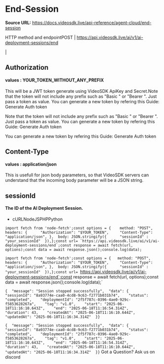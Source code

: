 # End-Session

**Source URL:** https://docs.videosdk.live/api-reference/agent-cloud/end-session

HTTP method and endpointPOST | https://api.videosdk.live/ai/v1/ai-deployment-sessions/end

|

## Authorization

#### values  :    YOUR_TOKEN_WITHOUT_ANY_PREFIX

This will be a JWT token generate using VideoSDK ApiKey and Secret.Note that the token will not include any prefix such as "Basic " or "Bearer ". Just pass a token as value. You can generate a new token by refering this Guide: Generate Auth token

Note that the token will not include any prefix such as "Basic " or "Bearer ". Just pass a token as value. You can generate a new token by refering this Guide: Generate Auth token

You can generate a new token by refering this Guide: Generate Auth token

## Content-Type

#### values  :    application/json

This is usefull for json body parameters, so that VideoSDK servers can understand that the incoming body parameter will be a JSON string.

## sessionId

#### The ID of the AI Deployment Session.

- cURLNodeJSPHPPython

```
import fetch from 'node-fetch';const options = {	method: "POST",	headers: {		"Authorization": "$YOUR_TOKEN",		"Content-Type": "application/json",	},	body: JSON.stringify({		"sessionId" : "your_sessionId"	}),};const url= `https://api.videosdk.live/ai/v1/ai-deployment-sessions/end`;const response = await fetch(url, options);const data = await response.json();console.log(data);
```

`import fetch from 'node-fetch';const options = {	method: "POST",	headers: {		"Authorization": "$YOUR_TOKEN",		"Content-Type": "application/json",	},	body: JSON.stringify({		"sessionId" : "your_sessionId"	}),};const url= `https://api.videosdk.live/ai/v1/ai-deployment-sessions/end`;const response = await fetch(url, options);const data = await response.json();console.log(data);`
```
{  "message": "Session stopped successfully",  "data": {    "sessionId": "8a93774e-caa0-4cd8-9c63-f2771b031b74",    "status": "completed",    "deploymentId": "2f5f787c-0396-4ae0-929c-f5853628267a",    "tag": "v1.0",    "start": "2025-06-18T11:16:10.643Z",    "end": "2025-06-18T11:16:54.314Z",    "duration": 43,    "createdAt": "2025-06-18T11:16:10.644Z",    "updatedAt": "2025-06-18T11:16:34.314Z"  }}
```

`{  "message": "Session stopped successfully",  "data": {    "sessionId": "8a93774e-caa0-4cd8-9c63-f2771b031b74",    "status": "completed",    "deploymentId": "2f5f787c-0396-4ae0-929c-f5853628267a",    "tag": "v1.0",    "start": "2025-06-18T11:16:10.643Z",    "end": "2025-06-18T11:16:54.314Z",    "duration": 43,    "createdAt": "2025-06-18T11:16:10.644Z",    "updatedAt": "2025-06-18T11:16:34.314Z"  }}`
Got a Question? Ask us on discord
